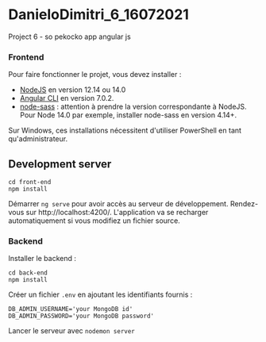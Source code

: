 # DanieloDimitri_6_16072021
Project 6 - so pekocko app angular js

### Frontend ###

Pour faire fonctionner le projet, vous devez installer :
- [NodeJS](https://nodejs.org/en/download/) en version 12.14 ou 14.0 
- [Angular CLI](https://github.com/angular/angular-cli) en version 7.0.2.
- [node-sass](https://www.npmjs.com/package/node-sass) : attention à prendre la version correspondante à NodeJS. Pour Node 14.0 par exemple, installer node-sass en version 4.14+.

Sur Windows, ces installations nécessitent d'utiliser PowerShell en tant qu'administrateur.

## Development server

```
cd front-end
npm install 
```

Démarrer `ng serve` pour avoir accès au serveur de développement. Rendez-vous sur http://localhost:4200/. L'application va se recharger automatiquement si vous modifiez un fichier source.

### Backend ###

Installer le backend :

```
cd back-end
npm install 
```

Créer un fichier `.env` en ajoutant les identifiants fournis :

```
DB_ADMIN_USERNAME='your MongoDB id'
DB_ADMIN_PASSWORD='your MongoDB password'
```

Lancer le serveur avec `nodemon server`
